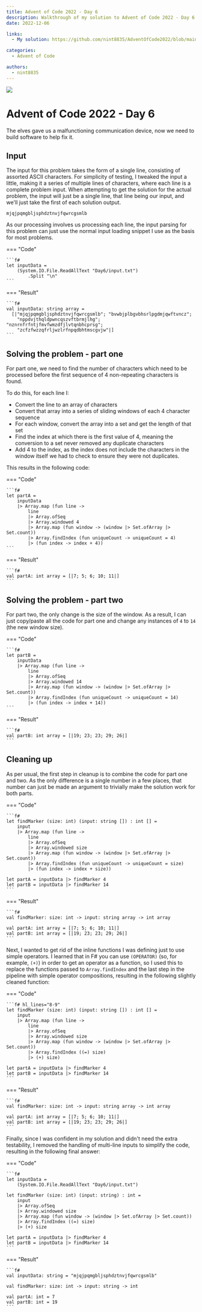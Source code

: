 ```yaml
---
title: Advent of Code 2022 - Day 6
description: Walkthrough of my solution to Advent of Code 2022 - Day 6's problem
date: 2022-12-06

links:
  - My solution: https://github.com/nint8835/AdventOfCode2022/blob/main/Day3/Day6.fsx

categories:
  - Advent of Code

authors:
  - nint8835
---
```


![](./assets/day-6.png)

# Advent of Code 2022 - Day 6

The elves gave us a malfunctioning communication device, now we need to build software to help fix it.

<!-- more -->

## Input

The input for this problem takes the form of a single line, consisting of assorted ASCII characters. For simplicity of testing, I tweaked the input a little, making it a series of multiple lines of characters, where each line is a complete problem input. When attempting to get the solution for the actual problem, the input will just be a single line, that line being our input, and we'll just take the first of each solution output.

```
mjqjpqmgbljsphdztnvjfqwrcgsmlb
```

As our processing involves us processing each line, the input parsing for this problem can just use the normal input loading snippet I use as the basis for most problems.

=== "Code"

    ```f#
    let inputData =
        (System.IO.File.ReadAllText "Day6/input.txt")
            .Split "\n"
    ```

=== "Result"

    ```f#
    val inputData: string array =
      [|"mjqjpqmgbljsphdztnvjfqwrcgsmlb"; "bvwbjplbgvbhsrlpgdmjqwftvncz";
        "nppdvjthqldpwncqszvftbrmjlhg"; "nznrnfrfntjfmvfwmzdfjlvtqnbhcprsg";
        "zcfzfwzzqfrljwzlrfnpqdbhtmscgvjw"|]
    ```

## Solving the problem - part one

For part one, we need to find the number of characters which need to be processed before the first sequence of 4 non-repeating characters is found.

To do this, for each line I:

- Convert the line to an array of characters
- Convert that array into a series of sliding windows of each 4 character sequence
- For each window, convert the array into a set and get the length of that set
- Find the index at which there is the first value of 4, meaning the conversion to a set never removed any duplicate characters
- Add 4 to the index, as the index does not include the characters in the window itself we had to check to ensure they were not duplicates.

This results in the following code:

=== "Code"
    
    ```f#
    let partA =
        inputData
        |> Array.map (fun line ->
            line
            |> Array.ofSeq
            |> Array.windowed 4
            |> Array.map (fun window -> (window |> Set.ofArray |> Set.count))
            |> Array.findIndex (fun uniqueCount -> uniqueCount = 4)
            |> (fun index -> index + 4))
    ```

=== "Result"
    
    ```f#
    val partA: int array = [|7; 5; 6; 10; 11|]
    ```

## Solving the problem - part two

For part two, the only change is the size of the window. As a result, I can just copy/paste all the code for part one and change any instances of `4` to `14` (the new window size).

=== "Code"
    
    ```f#
    let partB =
        inputData
        |> Array.map (fun line ->
            line
            |> Array.ofSeq
            |> Array.windowed 14
            |> Array.map (fun window -> (window |> Set.ofArray |> Set.count))
            |> Array.findIndex (fun uniqueCount -> uniqueCount = 14)
            |> (fun index -> index + 14))
    ```

=== "Result"
    
    ```f#
    val partB: int array = [|19; 23; 23; 29; 26|]
    ```

## Cleaning up

As per usual, the first step in cleanup is to combine the code for part one and two. As the only difference is a single number in a few places, that number can just be made an argument to trivially make the solution work for both parts.

=== "Code"
    
    ```f#
    let findMarker (size: int) (input: string []) : int [] =
        input
        |> Array.map (fun line ->
            line
            |> Array.ofSeq
            |> Array.windowed size
            |> Array.map (fun window -> (window |> Set.ofArray |> Set.count))
            |> Array.findIndex (fun uniqueCount -> uniqueCount = size)
            |> (fun index -> index + size))

    let partA = inputData |> findMarker 4
    let partB = inputData |> findMarker 14
    ```

=== "Result"
    
    ```f#
    val findMarker: size: int -> input: string array -> int array

    val partA: int array = [|7; 5; 6; 10; 11|]
    val partB: int array = [|19; 23; 23; 29; 26|]
    ```

Next, I wanted to get rid of the inline functions I was defining just to use simple operators. I learned that in F# you can use `(OPERATOR)` (so, for example, `(+)`) in order to get an operator as a function, so I used this to replace the functions passed to `Array.findIndex` and the last step in the pipeline with simple operator compositions, resulting in the following slightly cleaned function:

=== "Code"
    
    ```f# hl_lines="8-9"
    let findMarker (size: int) (input: string []) : int [] =
        input
        |> Array.map (fun line ->
            line
            |> Array.ofSeq
            |> Array.windowed size
            |> Array.map (fun window -> (window |> Set.ofArray |> Set.count))
            |> Array.findIndex ((=) size)
            |> (+) size)

    let partA = inputData |> findMarker 4
    let partB = inputData |> findMarker 14
    ```

=== "Result"
    
    ```f#
    val findMarker: size: int -> input: string array -> int array

    val partA: int array = [|7; 5; 6; 10; 11|]
    val partB: int array = [|19; 23; 23; 29; 26|]
    ```

Finally, since I was confident in my solution and didn't need the extra testability, I removed the handling of multi-line inputs to simplify the code, resulting in the following final answer:

=== "Code"
    
    ```f#
    let inputData =
        (System.IO.File.ReadAllText "Day6/input.txt")

    let findMarker (size: int) (input: string) : int =
        input
        |> Array.ofSeq
        |> Array.windowed size
        |> Array.map (fun window -> (window |> Set.ofArray |> Set.count))
        |> Array.findIndex ((=) size)
        |> (+) size

    let partA = inputData |> findMarker 4
    let partB = inputData |> findMarker 14
    ```

=== "Result"
    
    ```f#
    val inputData: string = "mjqjpqmgbljsphdztnvjfqwrcgsmlb"

    val findMarker: size: int -> input: string -> int

    val partA: int = 7
    val partB: int = 19
    ```